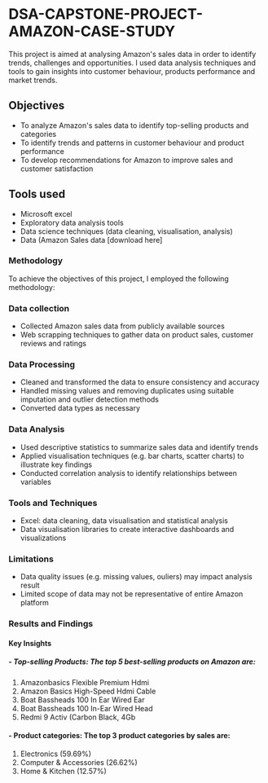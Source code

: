 # DSA-CAPSTONE-PROJECT-AMAZON-CASE-STUDY
This project is aimed at analysing Amazon's sales data in order to identify trends, challenges and opportunities. I used data analysis techniques and tools to gain insights into customer behaviour, products performance and market trends.

## Objectives
- To analyze Amazon's sales data to identify top-selling products and categories
- To identify trends and patterns in customer behaviour and product performance
- To develop recommendations for Amazon to improve sales and customer satisfaction

## Tools used
- Microsoft excel
- Exploratory data analysis tools
- Data science techniques (data cleaning, visualisation, analysis)
- Data (Amazon Sales data [download here]

### Methodology
To achieve the objectives of this project, I employed the following methodology:

### Data collection
- Collected Amazon sales data from publicly available sources
- Web scrapping techniques to gather data on product sales, customer reviews and ratings

### Data Processing
- Cleaned and transformed the data to ensure consistency and accuracy
- Handled missing values and removing duplicates using suitable imputation and outlier detection methods
- Converted data types as necessary

### Data Analysis
- Used descriptive statistics to summarize sales data and identify trends
- Applied visualisation techniques (e.g. bar charts, scatter charts) to illustrate key findings
- Conducted correlation analysis to identify relationships between variables

### Tools and Techniques
- Excel: data cleaning, data visualisation and statistical analysis
- Data visualisation libraries to create interactive dashboards and visualizations

### Limitations
- Data quality issues (e.g. missing values, ouliers) may impact analysis result
- Limited scope of data may not be representative of entire Amazon platform

### Results and Findings
#### Key Insights
##### - Top-selling Products: The top 5 best-selling products on Amazon are:
1. Amazonbasics Flexible Premium Hdmi
2. Amazon Basics High-Speed Hdmi Cable
3. Boat Bassheads 100 In Ear Wired Ear
4. Boat Bassheads 100 In-Ear Wired Head
5. Redmi 9 Activ (Carbon Black, 4Gb 

#### - Product categories: The top 3 product categories by sales are:
1. Electronics (59.69%)
2. Computer & Accessories (26.62%)
3. Home & Kitchen (12.57%)



